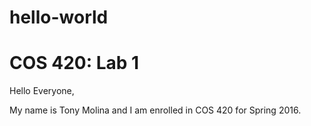 # hello-world
COS 420: Lab 1
====================

Hello Everyone,

My name is Tony Molina and I am enrolled in COS 420 for Spring 2016.
